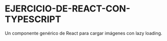 # EJERCICIO-DE-REACT-CON-TYPESCRIPT
Un componente genérico de React para cargar imágenes con lazy loading.
